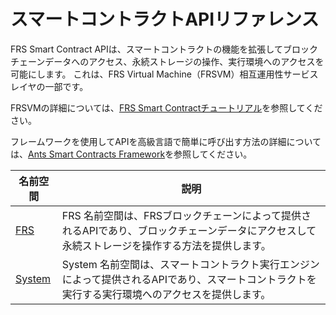 # スマートコントラクトAPIリファレンス

FRS Smart Contract APIは、スマートコントラクトの機能を拡張してブロックチェーンデータへのアクセス、永続ストレージの操作、実行環境へのアクセスを可能にします。 これは、FRS Virtual Machine（FRSVM）相互運用性サービスレイヤの一部です。

FRSVMの詳細については、[FRS Smart Contractチュートリアル](tutorial.md)を参照してください。

フレームワークを使用してAPIを高級言語で簡単に呼び出す方法の詳細については、[Ants Smart Contracts Framework](fw.md)を参照してください。

名前空間 | 説明 |
| ----------------------------- | ---------------------------------------- |
| [FRS](api/antshares.md) | FRS 名前空間は、FRSブロックチェーンによって提供されるAPIであり、ブロックチェーンデータにアクセスして永続ストレージを操作する方法を提供します。 |
| [System](api/system.md) | System 名前空間は、スマートコントラクト実行エンジンによって提供されるAPIであり、スマートコントラクトを実行する実行環境へのアクセスを提供します。 |
